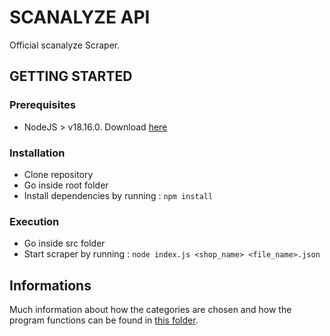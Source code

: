 # SCANALYZE API

Official scanalyze Scraper.

## GETTING STARTED

### Prerequisites
- NodeJS  > v18.16.0. Download [here](https://nodejs.org/en/download)

### Installation

- Clone repository
- Go inside root folder
- Install dependencies by running :    ```npm install ```

### Execution

- Go inside src folder
- Start scraper by running :    ```node index.js <shop_name> <file_name>.json ```

## Informations
Much information about how the categories are chosen and how the program functions can be found in [this folder](./SCRAPER.MD).
